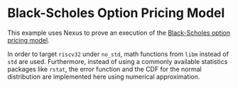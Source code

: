 # Black-Scholes Option Pricing Model

This example uses Nexus to prove an execution of the [Black-Scholes option pricing model](https://en.wikipedia.org/wiki/Black%E2%80%93Scholes_model). 

In order to target `riscv32` under `no_std`, math functions from `libm` instead of `std` are used.
Furthermore, instead of using a commonly available statistics packages like `rstat`, the error function 
and the CDF for the normal distribution are implemented here using numerical approximation.